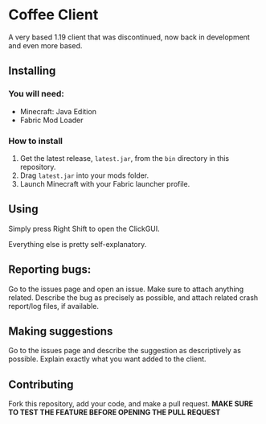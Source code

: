 # Coffee Client
A very based 1.19 client that was discontinued, now back in development and even more based.

## Installing
### You will need:
- Minecraft: Java Edition
- Fabric Mod Loader

### How to install
1. Get the latest release, `latest.jar`, from the `bin` directory in this repository.
2. Drag `latest.jar` into your mods folder.
3. Launch Minecraft with your Fabric launcher profile.
## Using
Simply press Right Shift to open the ClickGUI.

Everything else is pretty self-explanatory.
## Reporting bugs:
Go to the issues page and open an issue. Make sure to attach anything related. Describe the bug as precisely as possible, and attach related crash report/log files, if available.

## Making suggestions
Go to the issues page and describe the suggestion as descriptively as possible. Explain exactly what you want added to the client.

## Contributing
Fork this repository, add your code, and make a pull request. **MAKE SURE TO TEST THE FEATURE BEFORE OPENING THE PULL REQUEST**